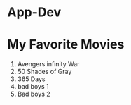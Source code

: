 # App-Dev
# My Favorite Movies
1. Avengers infinity War
2. 50 Shades of Gray
3. 365 Days
4. bad boys 1
5. Bad boys 2
